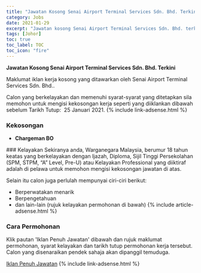 ```yaml
---
title: "Jawatan Kosong Senai Airport Terminal Services Sdn. Bhd. Terkini" 
category: Jobs 
date: 2021-01-29 
excerpt: "Jawatan kosong Senai Airport Terminal Services Sdn. Bhd. terkini untuk kekosongan Chargeman BO" 
tags: [Johor] 
toc: true 
toc_label: TOC 
toc_icon: "fire" 
--- 
```


**Jawatan Kosong Senai Airport Terminal Services Sdn. Bhd. Terkini**

Maklumat iklan kerja kosong yang ditawarkan oleh Senai Airport Terminal Services Sdn. Bhd.. 

Calon yang berkelayakan dan memenuhi syarat-syarat yang ditetapkan sila memohon untuk mengisi kekosongan kerja seperti yang diiklankan dibawah sebelum Tarikh Tutup:  25 Januari 2021. 
{% include link-adsense.html %} 
### Kekosongan 
<ul>
<li>
<p><strong>Chargeman BO</strong></p>
</li>
</ul> 
### Kelayakan 
Sekiranya anda, Warganegara Malaysia, berumur 18 tahun keatas yang berkelayakan dengan Ijazah, Diploma, Sijil Tinggi Persekolahan (SPM, STPM, “A” Level, Pre-U) atau Kelayakan Professional yang diiktiraf adalah di pelawa untuk memohon mengisi kekosongan jawatan di atas.

Selain itu calon juga perlulah mempunyai ciri-ciri berikut:
- Berperwatakan menarik
- Berpengetahuan
- dan lain-lain (rujuk kelayakan permohonan di bawah) 
{% include article-adsense.html %} 
### Cara Permohonan 
Klik pautan 'Iklan Penuh Jawatan' dibawah dan rujuk maklumat permohonan, syarat kelayakan dan tarikh tutup permohonan kerja tersebut.
Calon yang disenaraikan pendek sahaja akan dipanggil temuduga.

<a href="https://www.jobstreet.com.my/en/job/chargeman-bo-4455125?" class="btn btn--info" target="_blank" rel="nofollow noopenner">Iklan Penuh Jawatan</a> 
{% include link-adsense.html %} 